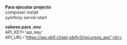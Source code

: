 **Para  ejecutar projecto**<br>
composer install<br>
symfony server:start<br>

**valores para .env**<br>
API_KEY='api_key'<br>
API_URL='https://api.sbif.cl/api-sbifv3/recursos_api/'<br>